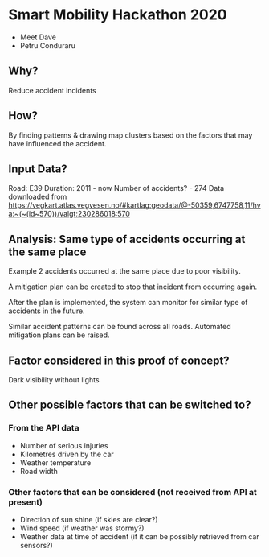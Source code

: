 # Smart Mobility Hackathon 2020

- Meet Dave
- Petru Conduraru

## Why? 

Reduce accident incidents

## How? 

By finding patterns & drawing map clusters based on the factors that may have influenced the accident. 

## Input Data? 

Road: E39
Duration: 2011 - now
Number of accidents? - 274
Data downloaded from https://vegkart.atlas.vegvesen.no/#kartlag:geodata/@-50359,6747758,11/hva:~(~(id~570))/valgt:230286018:570

## Analysis: Same type of accidents occurring at the same place

Example 2 accidents occurred at the same place due to poor visibility.

A mitigation plan can be created to stop that incident from occurring again.

After the plan is implemented, the system can monitor for similar type of accidents in the future. 

Similar accident patterns can be found across all roads. Automated mitigation plans can be raised. 

## Factor considered in this proof of concept? 

Dark visibility without lights

## Other possible factors that can be switched to? 

### From the API data
- Number of serious injuries
- Kilometres driven by the car
- Weather temperature
- Road width

### Other factors that can be considered (not received from API at present)
- Direction of sun shine (if skies are clear?)
- Wind speed (if weather was stormy?)
- Weather data at time of accident (if it can be possibly retrieved from car sensors?)
